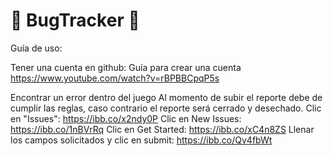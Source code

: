 # 🐞 BugTracker 🐞

Guía de uso:

Tener una cuenta en github:
Guía para crear una cuenta https://www.youtube.com/watch?v=rBPBBCpqP5s

Encontrar un error dentro del juego
Al momento de subir el reporte debe de cumplir las reglas, caso contrario el reporte será cerrado y desechado.
Clic en "Issues":
  https://ibb.co/x2ndy0P
Clic en New Issues:
  https://ibb.co/1nBVrRq
Clic en Get Started:
  https://ibb.co/xC4n8ZS
Llenar los campos solicitados y clic en submit:
  https://ibb.co/Qv4fbWt

